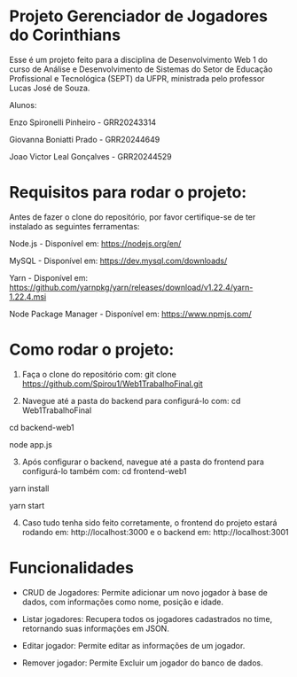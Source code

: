 
# Projeto Gerenciador de Jogadores do Corinthians

Esse é um projeto feito para a disciplina de Desenvolvimento Web 1 do curso de Análise e Desenvolvimento de Sistemas do Setor de Educação Profissional e Tecnológica (SEPT) da UFPR, ministrada pelo professor Lucas José de Souza.

Alunos: 

Enzo Spironelli Pinheiro - GRR20243314

Giovanna Boniatti Prado - GRR20244649

Joao Victor Leal Gonçalves - GRR20244529

# Requisitos para rodar o projeto:
Antes de fazer o clone do repositório, por favor certifique-se de ter instalado as seguintes ferramentas:

Node.js - Disponível em: https://nodejs.org/en/

MySQL - Disponível em: https://dev.mysql.com/downloads/

Yarn - Disponível em: https://github.com/yarnpkg/yarn/releases/download/v1.22.4/yarn-1.22.4.msi

Node Package Manager - Disponível em: https://www.npmjs.com/

# Como rodar o projeto:

1. Faça o clone do repositório com: 
git clone https://github.com/Spirou1/Web1TrabalhoFinal.git

2. Navegue até a pasta do backend para configurá-lo com:
cd Web1TrabalhoFinal

cd backend-web1

node app.js

3. Após configurar o backend, navegue até a pasta do frontend para configurá-lo também com:
cd frontend-web1

yarn install

yarn start

4. Caso tudo tenha sido feito corretamente, o frontend do projeto estará rodando em: http://localhost:3000 e o backend em: http://localhost:3001

# Funcionalidades 

- CRUD de Jogadores: Permite adicionar um novo jogador à base de dados, com informações como nome, posição e idade.

- Listar jogadores: Recupera todos os jogadores cadastrados no time, retornando suas informações em JSON.

- Editar jogador: Permite editar as informações de um jogador.

- Remover jogador: Permite Excluir um jogador do banco de dados.

    


